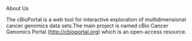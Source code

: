 About Us

The cBioPortal is a web tool for interactive exploration of multidimensional cancer genomics data sets.The main project is named cBio Cancer Genomics Portal (http://cbioportal.org) which is an open-access resource.



